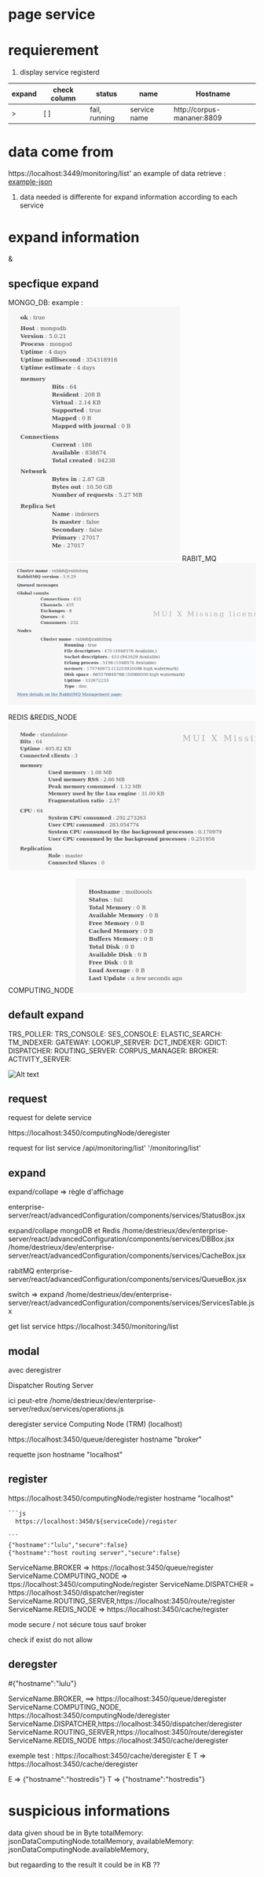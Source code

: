 # page service

# requierement

1. display service registerd

| expand | check column | status        | name         | Hostname                   |
| ------ | ------------ | ------------- | ------------ | -------------------------- |
| >      | [ ]          | fail, running | service name | http://corpus-mananer:8809 |


# data come from 
https://localhost:3449/monitoring/list'
an example of data retrieve : [example-json](./data/AdministrationServerManagementServices.json)


1. data needed is differente for expand information according to each service


# expand information
 &
## specfique  expand 
 MONGO_DB:
 example : ![mongodb-expand](./doc/images/mongodb-expand.png)
 RABIT_MQ![rabbitMq-expand](./doc/images/rabbitMq-expand.png)

 REDIS &REDIS_NODE ![Redis-expand](./doc/images/Redis-expand.png)


 COMPUTING_NODE ![computiong-node-expand](./doc/images/computiong-node-expand.png)
## default expand 

 TRS_POLLER:
    TRS_CONSOLE:
    SES_CONSOLE:
    ELASTIC_SEARCH:
    TM_INDEXER:
    GATEWAY:
    LOOKUP_SERVER:
    DCT_INDEXER:
    GDICT:
    DISPATCHER:
    ROUTING_SERVER:
    CORPUS_MANAGER:
    BROKER:
    ACTIVITY_SERVER:

![Alt text](image.png)

## request

request for delete service

https://localhost:3450/computingNode/deregister

request for list service
/api/monitoring/list'
'/monitoring/list'

## expand

expand/collape => règle d'affichage

enterprise-server/react/advancedConfiguration/components/services/StatusBox.jsx

expand/collape mongoDB et Redis
/home/destrieux/dev/enterprise-server/react/advancedConfiguration/components/services/DBBox.jsx
/home/destrieux/dev/enterprise-server/react/advancedConfiguration/components/services/CacheBox.jsx

rabitMQ
enterprise-server/react/advancedConfiguration/components/services/QueueBox.jsx

switch => expand
/home/destrieux/dev/enterprise-server/react/advancedConfiguration/components/services/ServicesTable.jsx

get list service
https://localhost:3450/monitoring/list

## modal

avec deregistrer

Dispatcher
Routing Server

ici peut-etre /home/destrieux/dev/enterprise-server/redux/services/operations.js

deregister service Computing Node (TRM) (localhost)

https://localhost:3450/queue/deregister
hostname "broker"

requette json hostname "localhost"

## register

https://localhost:3450/computingNode/register
hostname "localhost"

    ```js
      https://localhost:3450/${serviceCode}/register

    ```
    {"hostname":"lulu","secure":false}
    {"hostname":"host routing server","secure":false}

ServiceName.BROKER => https://localhost:3450/queue/register
ServiceName.COMPUTING_NODE => ttps://localhost:3450/computingNode/register
ServiceName.DISPATCHER = https://localhost:3450/dispatcher/register
ServiceName.ROUTING_SERVER,https://localhost:3450/route/register
ServiceName.REDIS_NODE => https://localhost:3450/cache/register

mode secure / not sécure tous sauf broker

check if exist do not allow

## deregster

#{"hostname":"lulu"}

ServiceName.BROKER, ==> https://localhost:3450/queue/deregister
ServiceName.COMPUTING_NODE, https://localhost:3450/computingNode/deregister
ServiceName.DISPATCHER,https://localhost:3450/dispatcher/deregister
ServiceName.ROUTING_SERVER,https://localhost:3450/route/deregister
ServiceName.REDIS_NODE https://localhost:3450/cache/deregister

exemple test :
https://localhost:3450/cache/deregister E
T => https://localhost:3450/cache/deregister

E => {"hostname":"hostredis"}
T => {"hostname":"hostredis"}




# suspicious informations

data given shoud be in Byte
    totalMemory: jsonDataComputingNode.totalMemory,
    availableMemory: jsonDataComputingNode.availableMemory,

but regaarding to the result it could be in KB ??